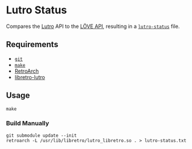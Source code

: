 # Lutro Status

Compares the [Lutro](https://github.com/libretro/libretro-lutro) API to the [LÖVE API](https://github.com/love2d-community/love-api), resulting in a [`lutro-status`](lutro-status.txt) file.

## Requirements

- [`git`](https://git-scm.com/)
- [`make`](https://www.gnu.org/software/make/)
- [RetroArch](http://www.libretro.com)
- [libretro-lutro](https://github.com/libretro/libretro-lutro)

## Usage

```
make
```

### Build Manually

```
git submodule update --init
retroarch -L /usr/lib/libretro/lutro_libretro.so . > lutro-status.txt
```
